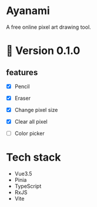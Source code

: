 # Ayanami
A free online pixel art drawing tool.

# 🚧 Version 0.1.0
## features
- [x] Pencil
- [x] Eraser
- [x] Change pixel size
- [x] Clear all pixel
- [ ] Color picker


# Tech stack
- Vue3.5
- Pinia
- TypeScript
- RxJS
- Vite
